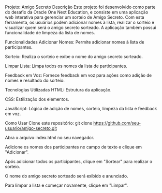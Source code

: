 Projeto: Amigo Secreto
Descrição
Este projeto foi desenvolvido como parte do desafio da Oracle One Next Education, e consiste em uma aplicação web interativa para gerenciar um sorteio de Amigo Secreto. Com esta ferramenta, os usuários podem adicionar nomes à lista, realizar o sorteio e visualizar quem será o amigo secreto sorteado. A aplicação também possui funcionalidade de limpeza da lista de nomes.

Funcionalidades
Adicionar Nomes: Permite adicionar nomes à lista de participantes.

Sorteio: Realiza o sorteio e exibe o nome do amigo secreto sorteado.

Limpar Lista: Limpa todos os nomes da lista de participantes.

Feedback em Voz: Fornece feedback em voz para ações como adição de nomes e resultado do sorteio.

Tecnologias Utilizadas
HTML: Estrutura da aplicação.

CSS: Estilização dos elementos.

JavaScript: Lógica de adição de nomes, sorteio, limpeza da lista e feedback em voz.

Como Usar
Clone este repositório: git clone https://github.com/seu-usuario/amigo-secreto.git

Abra o arquivo index.html no seu navegador.

Adicione os nomes dos participantes no campo de texto e clique em "Adicionar".

Após adicionar todos os participantes, clique em "Sortear" para realizar o sorteio.

O nome do amigo secreto sorteado será exibido e anunciado.

Para limpar a lista e começar novamente, clique em "Limpar".
